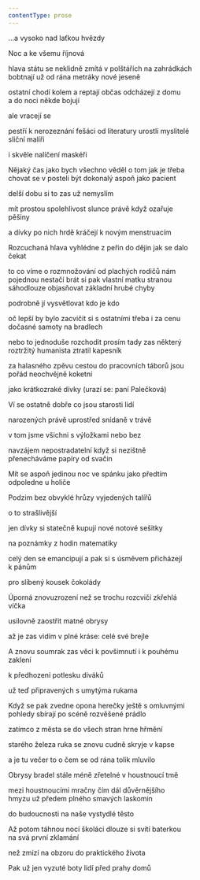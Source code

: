 ```yaml
---
contentType: prose
---
```


…a vysoko nad laťkou hvězdy

Noc a ke všemu říjnová

hlava státu se neklidně zmítá v polštářích na zahrádkách  
bobtnají už od rána metráky nové jeseně

ostatní chodí kolem a reptají občas odcházejí z domu  
a do noci někde bojují

ale vracejí se

pestří k nerozeznání fešáci od literatury urostlí myslitelé  
sliční malíři

i skvěle nalíčení maskéři

Nějaký čas jako bych všechno věděl o tom jak je třeba  
chovat se v posteli být dokonalý aspoň jako pacient

delší dobu si to zas už nemyslím

mít prostou spolehlivost slunce právě když ozařuje  
pěšiny

a dívky po nich hrdě kráčejí k novým menstruacím

Rozcuchaná hlava vyhlédne z peřin do dějin jak se dalo  
čekat

to co víme o rozmnožování od plachých rodičů nám  
pojednou nestačí brát si pak vlastní matku stranou  
sáhodlouze objasňovat základní hrubé chyby

podrobně jí vysvětlovat kdo je kdo

oč lepší by bylo zacvičit si s ostatními třeba i za cenu  
dočasné samoty na bradlech

nebo to jednoduše rozchodit prosím tady zas některý  
roztržitý humanista ztratil kapesník

za halasného zpěvu cestou do pracovních táborů jsou  
pořád neochvějně koketní

jako krátkozraké dívky (urazí se: paní Palečková)

Ví se ostatně dobře co jsou starosti lidí

narozených právě uprostřed snídaně v trávě

v tom jsme všichni s výložkami nebo bez

navzájem nepostradatelní když si nezištně  
přenecháváme papíry od svačin

Mít se aspoň jedinou noc ve spánku jako předtím  
odpoledne u holiče

Podzim bez obvyklé hrůzy vyjedených talířů

o to strašlivější

jen dívky si statečně kupují nové notové sešitky

na poznámky z hodin matematiky

celý den se emancipují a pak si s úsměvem přicházejí  
k pánům

pro slíbený kousek čokolády

Úporná znovuzrození než se trochu rozcvičí zkřehlá  
víčka

usilovně zaostřit matné obrysy

až je zas vidím v plné kráse: celé své brejle

A znovu soumrak zas věci k povšimnutí i k pouhému  
zaklení

k předhození potlesku diváků

už teď připravených s umytýma rukama

Když se pak zvedne opona herečky ještě s omluvnými  
pohledy sbírají po scéně rozvěšené prádlo

zatímco z města se do všech stran hrne hřmění

starého železa ruka se znovu cudně skryje v kapse

a je tu večer to o čem se od rána tolik mluvilo

Obrysy bradel stále méně zřetelné v houstnoucí tmě

mezi houstnoucími mračny čím dál důvěrnějšího  
hmyzu už předem plného smavých laskomin

do budoucnosti na naše vystydlé těsto

Až potom táhnou nocí školáci dlouze si svítí baterkou  
na svá první zklamání

než zmizí na obzoru do praktického života

Pak už jen vyzuté boty lidí před prahy domů
